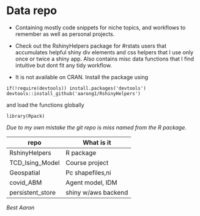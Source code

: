 Data repo 
==========
- Containing mostly code snippets for niche topics, and workflows to remember as well as personal projects.

- Check out the RshinyHelpers package for #rstats users that accumulates helpful shiny div elements and css helpers that 
I use only once or twice a shiny app.  Also contains misc data functions that I find intuitive but dont fit any tidy workflow.

- It is not available on CRAN. Install the package using

`if(!require(devtools)) install.packages('devtools')
devtools::install_github('aarong1/RshinyHelpers')`

and load the functions globally

`library(Rpack)`



*Due to my own mistake the git repo is miss named from the R package.*

repo            | What is it
-------------   | -------------
RshinyHelpers   | R package
TCD_Ising_Model | Course project
Geospatial      | Pc shapefiles,ni
covid_ABM       | Agent model, IDM
persistent_store| shiny w/aws backend


_Best Aaron_
